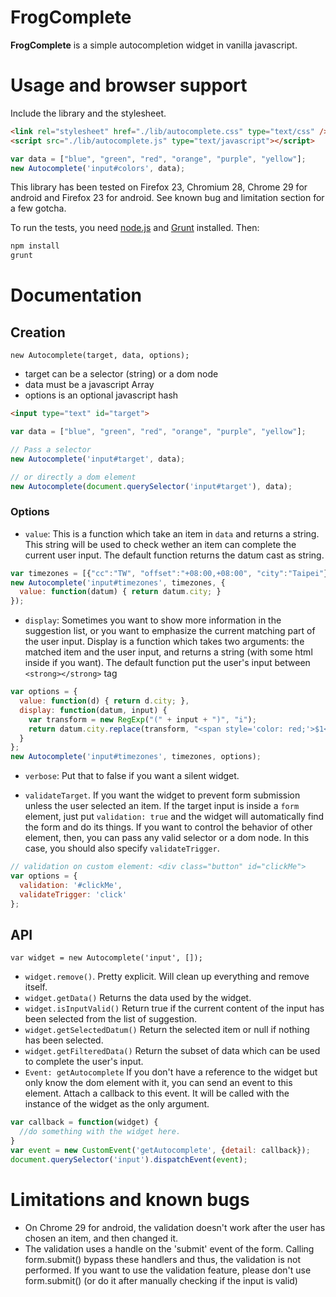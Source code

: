# FrogComplete
**FrogComplete** is a simple autocompletion widget in vanilla javascript.

# Usage and browser support
Include the library and the stylesheet.
```html
<link rel="stylesheet" href="./lib/autocomplete.css" type="text/css" />
<script src="./lib/autocomplete.js" type="text/javascript"></script>
```

```javascript
var data = ["blue", "green", "red", "orange", "purple", "yellow"];
new Autocomplete('input#colors', data);
```

This library has been tested on Firefox 23, Chromium 28, Chrome 29 for android and Firefox 23 for android. See known bug and limitation section for a few gotcha.

To run the tests, you need [node.js](http://http://nodejs.org/) and [Grunt](http://gruntjs.com) installed. Then:
```javascript
npm install
grunt
```

# Documentation

## Creation
`new Autocomplete(target, data, options);`
* target can be a selector (string) or a dom node
* data must be a javascript Array
* options is an optional javascript hash

```html
<input type="text" id="target">
```

```javascript
var data = ["blue", "green", "red", "orange", "purple", "yellow"];

// Pass a selector
new Autocomplete('input#target', data);

// or directly a dom element
new Autocomplete(document.querySelector('input#target'), data);
```

### Options
* `value`: This is a function which take an item in `data` and returns a string. This string will be used to check wether an item can complete the current user input. The default function returns the datum cast as string.
```javascript
var timezones = [{"cc":"TW", "offset":"+08:00,+08:00", "city":"Taipei"}];
new Autocomplete('input#timezones', timezones, {
  value: function(datum) { return datum.city; }
});
```

* `display`: Sometimes you want to show more information in the suggestion list, or you want to emphasize the current matching part of the user input. Display is a function which takes two arguments: the matched item and the user input, and returns a string (with some html inside if you want). The default function put the user's input between `<strong></strong>` tag
```javascript
var options = {
  value: function(d) { return d.city; },
  display: function(datum, input) {
    var transform = new RegExp("(" + input + ")", "i");
    return datum.city.replace(transform, "<span style='color: red;'>$1</span>");
  }
};
new Autocomplete('input#timezones', timezones, options);
```

* `verbose`: Put that to false if you want a silent widget.

* `validateTarget`. If you want the widget to prevent form submission unless the user selected an item. If the target input is inside a `form` element, just put `validation: true` and the widget will automatically find the form and do its things. If you want to control the behavior of other element, then, you can pass any valid selector or a dom node. In this case, you should also specify `validateTrigger`.
```javascript
// validation on custom element: <div class="button" id="clickMe">
var options = {
  validation: '#clickMe',
  validateTrigger: 'click'
};
``` 

## API
`var widget = new Autocomplete('input', []);`
* `widget.remove()`. Pretty explicit. Will clean up everything and remove itself.
* `widget.getData()` Returns the data used by the widget.
* `widget.isInputValid()` Return true if the current content of the input has been selected from the list of suggestion.
* `widget.getSelectedDatum()` Return the selected item or null if nothing has been selected.
* `widget.getFilteredData()` Return the subset of data which can be used to complete the user's input.
* `Event: getAutocomplete` If you don't have a reference to the widget but only know the dom element with it, you can send an event to this element. Attach a callback to this event. It will be called with the instance of the widget as the only argument.
```javascript
var callback = function(widget) {
  //do something with the widget here.
}
var event = new CustomEvent('getAutocomplete', {detail: callback});
document.querySelector('input').dispatchEvent(event);
```

# Limitations and known bugs
* On Chrome 29 for android, the validation doesn't work after the user has chosen an item, and then changed it.
* The validation uses a handle on the 'submit' event of the form. Calling form.submit() bypass these handlers and thus, the validation is not performed. If you want to use the validation feature, please don't use form.submit() (or do it after manually checking if the input is valid)
